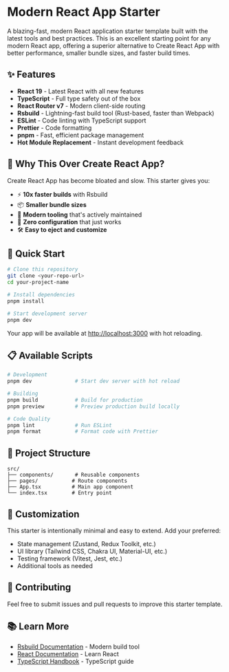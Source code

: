 # Modern React App Starter

A blazing-fast, modern React application starter template built with the latest tools and best practices. This is an excellent starting point for any modern React app, offering a superior alternative to Create React App with better performance, smaller bundle sizes, and faster build times.

## ✨ Features

- **React 19** - Latest React with all new features
- **TypeScript** - Full type safety out of the box
- **React Router v7** - Modern client-side routing
- **Rsbuild** - Lightning-fast build tool (Rust-based, faster than Webpack)
- **ESLint** - Code linting with TypeScript support
- **Prettier** - Code formatting
- **pnpm** - Fast, efficient package management
- **Hot Module Replacement** - Instant development feedback

## 🚀 Why This Over Create React App?

Create React App has become bloated and slow. This starter gives you:
- ⚡ **10x faster builds** with Rsbuild
- 📦 **Smaller bundle sizes** 
- 🔧 **Modern tooling** that's actively maintained
- 🎯 **Zero configuration** that just works
- 🛠️ **Easy to eject and customize**

## 🏁 Quick Start

```bash
# Clone this repository
git clone <your-repo-url>
cd your-project-name

# Install dependencies
pnpm install

# Start development server
pnpm dev
```

Your app will be available at [http://localhost:3000](http://localhost:3000) with hot reloading.

## 📋 Available Scripts

```bash
# Development
pnpm dev              # Start dev server with hot reload

# Building
pnpm build            # Build for production
pnpm preview          # Preview production build locally

# Code Quality
pnpm lint             # Run ESLint
pnpm format           # Format code with Prettier
```

## 📁 Project Structure

```
src/
├── components/       # Reusable components
├── pages/           # Route components
├── App.tsx          # Main app component
└── index.tsx        # Entry point
```

## 🔧 Customization

This starter is intentionally minimal and easy to extend. Add your preferred:
- State management (Zustand, Redux Toolkit, etc.)
- UI library (Tailwind CSS, Chakra UI, Material-UI, etc.)
- Testing framework (Vitest, Jest, etc.)
- Additional tools as needed

## 🤝 Contributing

Feel free to submit issues and pull requests to improve this starter template.

## 📚 Learn More

- [Rsbuild Documentation](https://rsbuild.rs) - Modern build tool
- [React Documentation](https://react.dev) - Learn React
- [TypeScript Handbook](https://www.typescriptlang.org/docs/) - TypeScript guide
